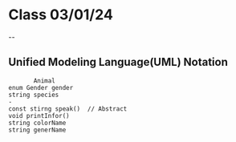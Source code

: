 # Class 03/01/24
--
## Unified Modeling Language(UML) Notation
```
       Animal
enum Gender gender
string species
-
const stirng speak()  // Abstract
void printInfor()
string colorName
string generName
```




